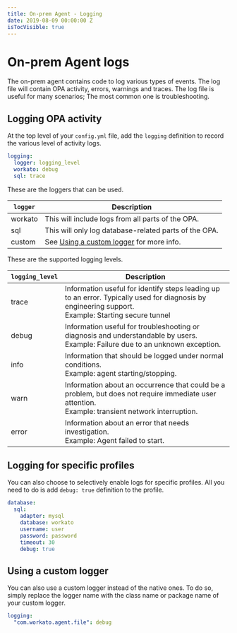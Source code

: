 ```yaml
---
title: On-prem Agent - Logging
date: 2019-08-09 00:00:00 Z
isTocVisible: true
---
```


# On-prem Agent logs
The on-prem agent contains code to log various types of events. The log file will contain OPA activity, errors, warnings and traces. The log file is useful for many scenarios; The most common one is troubleshooting.

## Logging OPA activity
At the top level of your `config.yml` file, add the `logging` definition to record the various level of activity logs.

```yml
logging:
  logger: logging_level
  workato: debug
  sql: trace
```

These are the loggers that can be used.

| `logger` | Description                                                        |
| -------- | ------------------------------------------------------------------ |
| workato  | This will include logs from all parts of the OPA.                  |
| sql      | This will only log database-related parts of the OPA.              |
| custom   | See [Using a custom logger](#using-a-custom-logger) for more info. |

These are the supported logging levels.

| `logging_level` | Description |
| --------------- | ----------- |
| trace           | Information useful for identify steps leading up to an error. Typically used for diagnosis by engineering support.<br>Example: Starting secure tunnel |
| debug           | Information useful for troubleshooting or diagnosis and understandable by users.<br>Example: Failure due to an unknown exception. |
| info            | Information that should be logged under normal conditions.<br>Example: agent starting/stopping. |
| warn            | Information about an occurrence that could be a problem, but does not require immediate user attention.<br>Example: transient network interruption. |
| error           | Information about an error that needs investigation.<br>Example: Agent failed to start. |

## Logging for specific profiles
You can also choose to selectively enable logs for specific profiles. All you need to do is add `debug: true` definition to the profile.

```yml
database:
  sql:
    adapter: mysql
    database: workato
    username: user
    password: password
    timeout: 30
    debug: true
```

## Using a custom logger
You can also use a custom logger instead of the native ones. To do so, simply replace the logger name with the class name or package name of your custom logger.

```yml
logging:
  "com.workato.agent.file": debug
```
